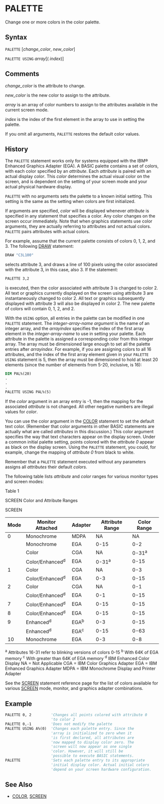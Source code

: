 # PALETTE

Change one or more colors in the color palette.

## Syntax

`PALETTE` [*change_color*, *new_color*]

`PALETTE USING` *array*[( *index*)]

## Comments

*change_color* is the attribute to change.

*new_color* is the new color to assign to the attribute.

*array* is an array of color numbers to assign to the attributes available in the current screen mode.

*index* is the index of the first element in the array to use in setting the palette.

If you omit all arguments, `PALETTE` restores the default color values.

## History

The `PALETTE` statement works only for systems equipped with the IBM® Enhanced Graphics Adapter (EGA). A BASIC palette contains a set of colors, with each color specified by an *attribute*. Each *attribute* is paired with an actual display *color*. This *color* determines the actual visual color on the screen, and is dependent on the setting of your screen mode and your actual physical hardware display.

`PALETTE` with no arguments sets the palette to a known initial setting. This setting is the same as the setting when colors are first initialized.

If arguments are specified, *color* will be displayed whenever *attribute* is specified in any statement that specifies a color. Any color changes on the screen occur immediately. Note that when graphics statements use color arguments, they are actually referring to attributes and not actual colors. `PALETTE` pairs attributes with actual colors.

For example, assume that the current palette consists of colors 0, 1, 2, and 3. The following [DRAW](DRAW) statement:

```vb
DRAW "C3L100"
```

selects attribute 3, and draws a line of 100 pixels using the color associated with the attribute 3, in this case, also 3. If the statement:

```vb
PALETTE 3,2
```

is executed, then the color associated with attribute 3 is changed to color 2. All text or graphics currently displayed on the screen using attribute 3 are instantaneously changed to color 2. All text or graphics subsequently displayed with attribute 3 will also be displayed in color 2. The new palette of colors will contain 0, 1, 2, and 2.

With the `USING` option, all entries in the palette can be modified in one `PALETTE` statement. The *integer-array-name argument* is the name of an integer array, and the *arrayindex* specifies the index of the first array element in the *integer-array-name* to use in setting your palette. Each attribute in the palette is assigned a corresponding color from this integer array. The array must be dimensioned large enough to set all the palette entries after *arrayindex*. For example, if you are assigning colors to all 16 attributes, and the index of the first array element given in your `PALETTE USING` statement is 5, then the array must be dimensioned to hold at least 20 elements (since the number of elements from 5-20, inclusive, is 16):

```vb
DIM PAL%(20)
.
.
.
PALETTE USING PAL%(5)
```

If the *color* argument in an array entry is -1, then the mapping for the associated *attribute* is not changed. All other negative numbers are illegal values for *color*.

You can use the color argument in the [COLOR](COLOR) statement to set the default text color. (Remember that color arguments in other BASIC statements are actually what are called *attributes* in this discussion.) This color argument specifies the way that text characters appear on the display screen. Under a common initial palette setting, points colored with the *attribute 0* appear as black on the display screen. Using the `PALETTE` statement, you could, for example, change the mapping of *attribute 0* from black to white.

Remember that a `PALETTE` statement executed without any parameters assigns all *attributes* their default *colors*.

The following table lists *attribute* and *color* ranges for various monitor types and screen modes:

Table 1

SCREEN Color and Attribute Ranges

SCREEN

| Mode   | Monitor Attached | Adapter | Attribute Range | Color Range |
| ------ | ---------------- | ------- | --------------- | ----------- |
| 0      | Monochrome       | MDPA    | NA              | NA          |
|        | Monochrome       | EGA     | 0-15            | 0-2         |
|        | Color            | CGA     | NA              | 0-31<sup>a</sup>       |
|        | Color/Enhanced<sup>d</sup>  | EGA     | 0-31<sup>a</sup>           | 0-15        |
| 1      | Color            | CGA     | NA              | 0-3         |
|        | Color/Enhanced<sup>d</sup>  | EGA     | 0-3             | 0-15        |
| 2      | Color            | CGA     | NA              | 0-1         |
|        | Color/Enhanced<sup>d</sup>  | EGA     | 0-1             | 0-15        |
| 7      | Color/Enhanced<sup>d</sup>  | EGA     | 0-15            | 0-15        |
| 8      | Color/Enhanced<sup>d</sup>  | EGA     | 0-15            | 0-15        |
| 9      | Enhanced<sup>d</sup>        | EGA<sup>b</sup>    | 0-3             | 0-15        |
|        | Enhanced<sup>d</sup>        | EGA<sup>c</sup>    | 0-15            | 0-63        |
| 10     | Monochrome       | EGA     | 0-3             | 0-8         |

<sup>a</sup> Attributes 16-31 refer to blinking versions of colors 0-15
<sup>b</sup> With 64K of EGA memory
<sup>c</sup> With greater than 64K of EGA memory
<sup>d</sup> IBM Enhanced Color Display
NA = Not Applicable
CGA = IBM Color Graphics Adapter
EGA = IBM Enhanced Graphics Adapter
MDPA = IBM Monochrome Display and Printer Adapter

See the [SCREEN](SCREEN) statement reference page for the list of colors available for various [SCREEN](SCREEN) mode, monitor, and graphics adapter combinations.

## Example

```vb
PALETTE 0, 2         'Changes all points colored with attribute 0 
                     'to color 2
PALETTE 0,-1         'Does not modify the palette
PALETTE USING A%(0)  'Changes each palette entry. Since the 
                     'array is initialized to zero when it 
                     'is first declared, all attributes are 
                     'now mapped to display color zero. The 
                     'screen will now appear as one single 
                     'color. However, it will still be
                     'possible to execute BASIC statements.
PALETTE              'Sets each palette entry to its appropriate 
                     'initial display color. Actual initial colors 
                     'depend on your screen hardware configuration.
```

## See Also

- [COLOR](COLOR), [SCREEN](SCREEN)
